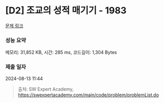 # [D2] 조교의 성적 매기기 - 1983 

[문제 링크](https://swexpertacademy.com/main/code/problem/problemDetail.do?contestProbId=AV5PwGK6AcIDFAUq) 

### 성능 요약

메모리: 31,852 KB, 시간: 285 ms, 코드길이: 1,304 Bytes

### 제출 일자

2024-08-13 11:44



> 출처: SW Expert Academy, https://swexpertacademy.com/main/code/problem/problemList.do